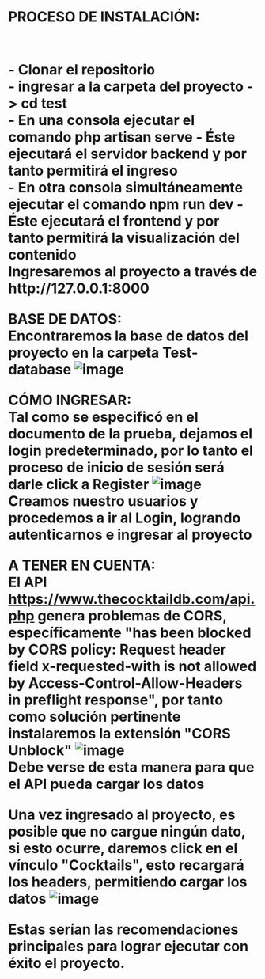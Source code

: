 <h1>PROCESO DE INSTALACIÓN:<h1><br>
- Clonar el repositorio<br>
- ingresar a la carpeta del proyecto -> cd test<br>
- En una consola ejecutar el comando php artisan serve - Éste ejecutará el servidor backend y por tanto permitirá el ingreso<br>
- En otra consola simultáneamente ejecutar el comando npm run dev - Éste ejecutará el frontend y por tanto permitirá la visualización del contenido<br>
Ingresaremos al proyecto a través de http://127.0.0.1:8000<br>

BASE DE DATOS:<br>
Encontraremos la base de datos del proyecto en la carpeta Test-database
![image](https://github.com/user-attachments/assets/4410c3ff-0724-4713-92cc-b278a9efa247)

CÓMO INGRESAR:<br>
Tal como se especificó en el documento de la prueba, dejamos el login predeterminado, por lo tanto el proceso de inicio de sesión será darle click a Register
![image](https://github.com/user-attachments/assets/0688758f-9f2d-4bea-90b9-8f9a7bec07f8)<br>
Creamos nuestro usuarios y procedemos a ir al Login, logrando autenticarnos e ingresar al proyecto

A TENER EN CUENTA:<br>
El API https://www.thecocktaildb.com/api.php genera problemas de CORS, específicamente "has been blocked by CORS policy: Request header field x-requested-with is not allowed by Access-Control-Allow-Headers in preflight response", por tanto
como solución pertinente instalaremos la extensión "CORS Unblock"
![image](https://github.com/user-attachments/assets/5a2d15d6-ecf1-4717-8cb7-c79c2fddecad)<br>
Debe verse de esta manera para que el API pueda cargar los datos

Una vez ingresado al proyecto, es posible que no cargue ningún dato, si esto ocurre, daremos click en el vínculo "Cocktails", esto recargará los headers, permitiendo cargar los datos
![image](https://github.com/user-attachments/assets/0dadb97e-f417-49aa-ae48-545ad82ae210)<br>

Estas serían las recomendaciones principales para lograr ejecutar con éxito el proyecto.
